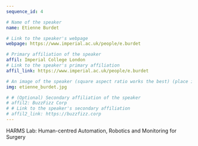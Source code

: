 ```yaml
---
sequence_id: 4

# Name of the speaker
name: Etienne Burdet

# Link to the speaker's webpage
webpage: https://www.imperial.ac.uk/people/e.burdet

# Primary affiliation of the speaker
affil: Imperial College London
# Link to the speaker's primary affiliation
affil_link: https://www.imperial.ac.uk/people/e.burdet

# An image of the speaker (square aspect ratio works the best) (place in the `assets/img/speakers` directory)
img: etienne_burdet.jpg

# # (Optional) Secondary affiliation of the speaker
# affil2: BuzzFizz Corp
# # Link to the speaker's secondary affiliation 
# affil2_link: https://buzzfizz.corp
---
```


<!-- Whatever you write below will show up as the speaker's bio -->

HARMS Lab: Human-centred Automation, Robotics and Monitoring for Surgery

